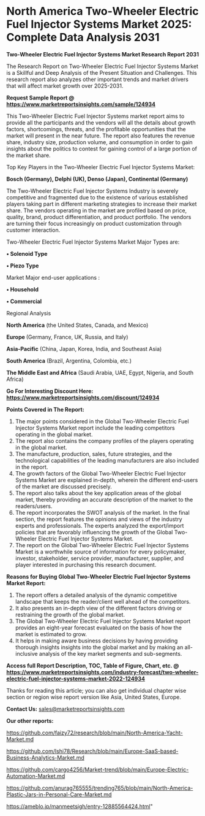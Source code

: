 # North America Two-Wheeler Electric Fuel Injector Systems Market 2025: Complete Data Analysis 2031

<strong>Two-Wheeler Electric Fuel Injector Systems Market Research Report 2031</strong>

The Research Report on Two-Wheeler Electric Fuel Injector Systems Market is a Skillful and Deep Analysis of the Present Situation and Challenges. This research report also analyzes other important trends and market drivers that will affect market growth over 2025-2031.

<strong>Request Sample Report @ <a href=https://www.marketreportsinsights.com/sample/124934>https://www.marketreportsinsights.com/sample/124934</a></strong>

This Two-Wheeler Electric Fuel Injector Systems market report aims to provide all the participants and the vendors will all the details about growth factors, shortcomings, threats, and the profitable opportunities that the market will present in the near future. The report also features the revenue share, industry size, production volume, and consumption in order to gain insights about the politics to contest for gaining control of a large portion of the market share.

Top Key Players in the Two-Wheeler Electric Fuel Injector Systems Market:

<strong>Bosch (Germany), Delphi (UK), Denso (Japan), Continental (Germany)</strong>

The Two-Wheeler Electric Fuel Injector Systems Industry is severely competitive and fragmented due to the existence of various established players taking part in different marketing strategies to increase their market share. The vendors operating in the market are profiled based on price, quality, brand, product differentiation, and product portfolio. The vendors are turning their focus increasingly on product customization through customer interaction.

Two-Wheeler Electric Fuel Injector Systems Market Major Types are:

<strong>• Solenoid Type

• Piezo Type</strong>

Market Major end-user applications :

<strong>• Household

• Commercial</strong>

Regional Analysis

</u><strong><b>North America</b></strong> (the United States, Canada, and Mexico)

<strong><b>Europe </b></strong>(Germany, France, UK, Russia, and Italy)

<strong><b>Asia-Pacific</b></strong> (China, Japan, Korea, India, and Southeast Asia)

<strong><b>South America</b></strong> (Brazil, Argentina, Colombia, etc.)

<strong><b>The Middle East and Africa</b></strong> (Saudi Arabia, UAE, Egypt, Nigeria, and South Africa)

<strong>Go For Interesting Discount Here: <a href=https://www.marketreportsinsights.com/discount/124934>https://www.marketreportsinsights.com/discount/124934</a></strong>

<strong>Points Covered in The Report:</strong>
<ol>
  <li>The major points considered in the Global Two-Wheeler Electric Fuel Injector Systems Market report include the leading competitors operating in the global market.</li>
  <li>The report also contains the company profiles of the players operating in the global market.</li>
  <li>The manufacture, production, sales, future strategies, and the technological capabilities of the leading manufacturers are also included in the report.</li>
  <li>The growth factors of the Global Two-Wheeler Electric Fuel Injector Systems Market are explained in-depth, wherein the different end-users of the market are discussed precisely.</li>
  <li>The report also talks about the key application areas of the global market, thereby providing an accurate description of the market to the readers/users.</li>
  <li>The report incorporates the SWOT analysis of the market. In the final section, the report features the opinions and views of the industry experts and professionals. The experts analyzed the export/import policies that are favorably influencing the growth of the Global Two-Wheeler Electric Fuel Injector Systems Market.</li>
  <li>The report on the Global Two-Wheeler Electric Fuel Injector Systems Market is a worthwhile source of information for every policymaker, investor, stakeholder, service provider, manufacturer, supplier, and player interested in purchasing this research document.</li>
</ol>
<strong>Reasons for Buying Global Two-Wheeler Electric Fuel Injector Systems Market Report:</strong>

<ol>
  <li>The report offers a detailed analysis of the dynamic competitive landscape that keeps the reader/client well ahead of the competitors.</li>
  <li>It also presents an in-depth view of the different factors driving or restraining the growth of the global market.</li>
  <li>The Global Two-Wheeler Electric Fuel Injector Systems Market report provides an eight-year forecast evaluated on the basis of how the market is estimated to grow.</li>
  <li>It helps in making aware business decisions by having providing thorough insights insights into the global market and by making an all-inclusive analysis of the key market segments and sub-segments.</li>
</ol>
<strong>Access full Report Description, TOC, Table of Figure, Chart, etc. @ <a href=https://www.marketreportsinsights.com/industry-forecast/two-wheeler-electric-fuel-injector-systems-market-2022-124934>https://www.marketreportsinsights.com/industry-forecast/two-wheeler-electric-fuel-injector-systems-market-2022-124934</a></strong>


Thanks for reading this article; you can also get individual chapter wise section or region wise report version like Asia, United States, Europe.

<strong>Contact Us:</strong>
sales@marketreportsinsights.com

<strong>Our other reports:</strong>

<a href=https://github.com/faizy72/research/blob/main/North-America-Yacht-Market.md>https://github.com/faizy72/research/blob/main/North-America-Yacht-Market.md</a>

<a href=https://github.com/Ishi78/Research/blob/main/Europe-SaaS-based-Business-Analytics-Market.md>https://github.com/Ishi78/Research/blob/main/Europe-SaaS-based-Business-Analytics-Market.md</a>

<a href=https://github.com/cargo4256/Market-trend/blob/main/Europe-Electric-Automation-Market.md>https://github.com/cargo4256/Market-trend/blob/main/Europe-Electric-Automation-Market.md</a>

<a href=https://github.com/anurag765555/trending765/blob/main/North-America-Plastic-Jars-in-Personal-Care-Market.md>https://github.com/anurag765555/trending765/blob/main/North-America-Plastic-Jars-in-Personal-Care-Market.md</a>

<a href=https://ameblo.jp/manmeetsigh/entry-12885564424.html>https://ameblo.jp/manmeetsigh/entry-12885564424.html</a>"
